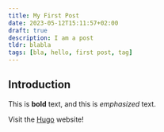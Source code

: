 ```yaml
---
title: My First Post
date: 2023-05-12T15:11:57+02:00
draft: true
description: I am a post
tldr: blabla
tags: [bla, hello, first post, tag]
---
```



## Introduction

This is **bold** text, and this is *emphasized* text.

Visit the [Hugo](https://gohugo.io) website!
